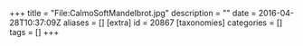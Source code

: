 +++
title = "File:CalmoSoftMandelbrot.jpg"
description = ""
date = 2016-04-28T10:37:09Z
aliases = []
[extra]
id = 20867
[taxonomies]
categories = []
tags = []
+++



